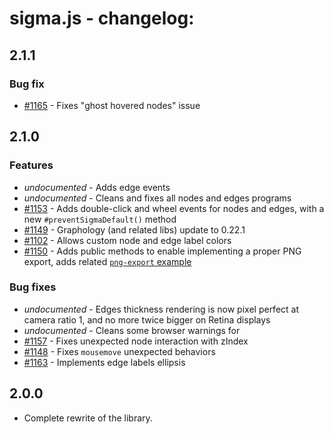 # sigma.js - changelog:

## 2.1.1

### Bug fix

- [#1165](https://github.com/jacomyal/sigma.js/issues/1165) - Fixes "ghost hovered nodes" issue

## 2.1.0

### Features

- _undocumented_ - Adds edge events
- _undocumented_ - Cleans and fixes all nodes and edges programs
- [#1153](https://github.com/jacomyal/sigma.js/issues/1153) - Adds double-click and wheel events for nodes and edges, with a new `#preventSigmaDefault()` method
- [#1149](https://github.com/jacomyal/sigma.js/issues/1149) - Graphology (and related libs) update to 0.22.1
- [#1102](https://github.com/jacomyal/sigma.js/issues/1102) - Allows custom node and edge label colors
- [#1150](https://github.com/jacomyal/sigma.js/issues/1150) - Adds public methods to enable implementing a proper PNG export, adds related [`png-export` example](https://codesandbox.io/s/github/jacomyal/sigma.js/tree/main/examples/png-snapshot)

### Bug fixes

- _undocumented_ - Edges thickness rendering is now pixel perfect at camera ratio 1, and no more twice bigger on Retina displays
- _undocumented_ - Cleans some browser warnings for
- [#1157](https://github.com/jacomyal/sigma.js/issues/1157) - Fixes unexpected node interaction with zIndex
- [#1148](https://github.com/jacomyal/sigma.js/issues/1148) - Fixes `mousemove` unexpected behaviors
- [#1163](https://github.com/jacomyal/sigma.js/issues/1163) - Implements edge labels ellipsis

## 2.0.0

- Complete rewrite of the library.